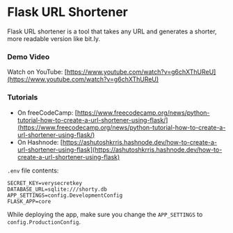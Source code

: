 # Flask URL Shortener

Flask URL shortener is a tool that takes any URL and generates a shorter, more readable version like bit.ly.

### Demo Video

Watch on YouTube: [https://www.youtube.com/watch?v=g6chXThUReU](https://www.youtube.com/watch?v=g6chXThUReU)

### Tutorials

* On freeCodeCamp: [https://www.freecodecamp.org/news/python-tutorial-how-to-create-a-url-shortener-using-flask/](https://www.freecodecamp.org/news/python-tutorial-how-to-create-a-url-shortener-using-flask/)
* On Hashnode: [https://ashutoshkrris.hashnode.dev/how-to-create-a-url-shortener-using-flask](https://ashutoshkrris.hashnode.dev/how-to-create-a-url-shortener-using-flask)

`.env` file contents:

```
SECRET_KEY=verysecretkey
DATABASE_URL=sqlite:///shorty.db
APP_SETTINGS=config.DevelopmentConfig
FLASK_APP=core
```

While deploying the app, make sure you change the `APP_SETTINGS` to `config.ProductionConfig`.
